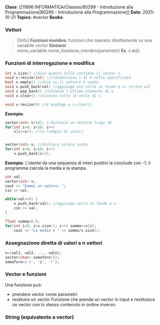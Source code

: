 **Class**: [[11896 INFORMATICA/Classes/80299 - Introduzione alla Programmazione|80299 - Introduzione alla Programmazione]]
**Date**: 2025-10-21
**Topics**: #vector
**Books**:

### Vettori
> [!info] 
>  **Funzioni membro**: funzioni che operano direttamente su una variabile *vector*
>  **Sintassi**: nome_variabile.nome_funzione_membro(parametri)
>  **Es**. v.at(i)

### Funzioni di interrogazione e modifica
``` C++
int v.size() //dice quante celle contiene il vector v
void v.resize(int) //ridimensiona v al # celle specificato
bool v.empty() //dice se il vettore è vuoto
void v.push_back(val) //aggiunge una cella in fondo e ci scrive val
void v.pop_back() //elimina l'ultimo elemento di v
void v.clear() //elimina tutte le celle di v

void v.resize(0) //è analogo a v.clear()
```

**Esempio**.
``` C++
vector<int> v(10); //dichiaro un vettore lungo 10
for(int i=0; i<10; i++) 
	v[i]=i+1; //lo riempio di valori


vector<int> v; //dichiaro valore vuoto
for(int i=0; i<10; i++)
	v.push_back(i+1);
```

**Esempio**. L’utente dà una sequenza di interi positivi la conclude con -1; il programma calcola la media e la stampa.
``` C++
int val;
vector<int> v;
cout << "Dammi un valore: ";
cin >> val;

while(val>=0) {
	v.push_back(val); //aggiunge cella in fondo a v
	cin >> val;
}

float somma=0.0;
for(int i=0; i<v.size(); i++) somma+=v[i];
	cout << "La media è " << somma/v.size();
```

### Assegnazione diretta di valori a n vettori
``` C++
v={val1, val2, ..., valn};
vector<char> semaforo(3);
semaforo={'v', 'g', 'r'};
```

### Vector e funzioni
Una funzione può:
- prendere vector come parametri
- restituire un vector
Funzione che prende un vector in input e restituisce un vector con lo stesso contenuto in ordine inverso:

### String (equivalente a vector<char>)
